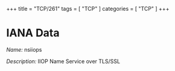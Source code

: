 +++
title = "TCP/261"
tags = [ "TCP" ]
categories = [ "TCP" ]
+++

# IANA Data

_Name:_ nsiiops

_Description:_ IIOP Name Service over TLS/SSL

